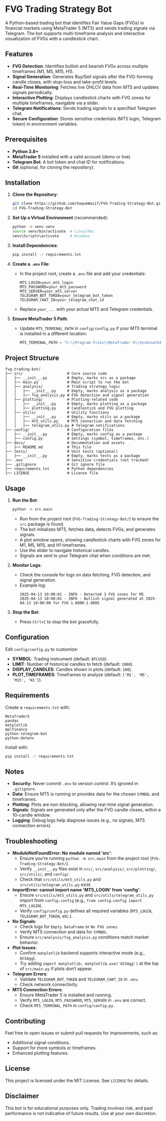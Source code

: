 # FVG Trading Strategy Bot

A Python-based trading bot that identifies Fair Value Gaps (FVGs) in financial markets using MetaTrader 5 (MT5) and sends trading signals via Telegram. The bot supports multi-timeframe analysis and interactive visualization of FVGs with a candlestick chart.

## Features
- **FVG Detection**: Identifies bullish and bearish FVGs across multiple timeframes (M1, M5, M15, H1).
- **Signal Generation**: Generates Buy/Sell signals after the FVG-forming candle closes, with stop-loss and take-profit levels.
- **Real-Time Monitoring**: Fetches live OHLCV data from MT5 and updates signals periodically.
- **Interactive Plotting**: Displays candlestick charts with FVG zones for multiple timeframes, navigable via a slider.
- **Telegram Notifications**: Sends trading signals to a specified Telegram chat.
- **Secure Configuration**: Stores sensitive credentials (MT5 login, Telegram token) in environment variables.

## Prerequisites
- **Python 3.8+**
- **MetaTrader 5** installed with a valid account (demo or live).
- **Telegram Bot**: A bot token and chat ID for notifications.
- **Git** (optional, for cloning the repository).

## Installation

1. **Clone the Repository**:
   ```bash
   git clone https://github.com/haqueWasif/FVG-Trading-Strategy-Bot.git
   cd FVG-Trading-Strategy-Bot
   ```

2. **Set Up a Virtual Environment** (recommended):
   ```bash
   python -m venv venv
   source venv/bin/activate  # Linux/Mac
   venv\Scripts\activate     # Windows
   ```

3. **Install Dependencies**:
   ```bash
   pip install -r requirements.txt
   ```

4. **Create a `.env` File**:
   - In the project root, create a `.env` file and add your credentials:
     ```env
     MT5_LOGIN=your_mt5_login
     MT5_PASSWORD=your_mt5_password
     MT5_SERVER=your_mt5_server
     TELEGRAM_BOT_TOKEN=your_telegram_bot_token
     TELEGRAM_CHAT_ID=your_telegram_chat_id
     ```
   - Replace `your_...` with your actual MT5 and Telegram credentials.

5. **Ensure MetaTrader 5 Path**:
   - Update `MT5_TERMINAL_PATH` in `config/config.py` if your MT5 terminal is installed in a different location:
     ```python
     MT5_TERMINAL_PATH = "C:\\Program Files\\MetaTrader 5\\terminal64.exe"
     ```

## Project Structure
```
fvg-trading-bot/
├── src/                    # Core source code
│   ├── __init__.py         # Empty, marks src as a package
│   ├── main.py             # Main script to run the bot
│   ├── analysis/           # Trading strategy logic
│   │   ├── __init__.py     # Empty, marks analysis as a package
│   │   ├── fvg_analysis.py # FVG detection and signal generation
│   ├── plotting/           # Plotting-related code
│   │   ├── __init__.py     # Empty, marks plotting as a package
│   │   ├── plotting.py     # Candlestick and FVG plotting
│   ├── utils/              # Utility functions
│   │   ├── __init__.py     # Empty, marks utils as a package
│   │   ├── mt5_utils.py    # MT5 connection and data fetching
│   │   ├── telegram_utils.py # Telegram notifications
├── config/                 # Configuration files
│   ├── __init__.py         # Empty, marks config as a package
│   ├── config.py           # Settings (symbol, timeframes, etc.)
├── docs/                   # Documentation and assets
│   ├── README.md           # This file
├── tests/                  # Unit tests (optional)
│   ├── __init__.py         # Empty, marks tests as a package
├── .env                    # Sensitive credentials (not tracked)
├── .gitignore              # Git ignore file
├── requirements.txt        # Python dependencies
├── LICENSE                 # License file
```

## Usage

1. **Run the Bot**:
   ```bash
   python -m src.main
   ```
   - Run from the project root (`FVG-Trading-Strategy-Bot/`) to ensure the `src` package is found.
   - The bot initializes MT5, fetches data, detects FVGs, and generates signals.
   - A plot window opens, showing candlestick charts with FVG zones for M1, M5, M15, and H1 timeframes.
   - Use the slider to navigate historical candles.
   - Signals are sent to your Telegram chat when conditions are met.

2. **Monitor Logs**:
   - Check the console for logs on data fetching, FVG detection, and signal generation.
   - Example log:
     ```
     2025-04-13 10:00:01 - INFO - Detected 3 FVG zones for M5
     2025-04-13 10:00:01 - INFO - Bullish signal generated at 2025-04-13 10:00:00 for FVG 1.0800-1.0805
     ```

3. **Stop the Bot**:
   - Press `Ctrl+C` to stop the bot gracefully.

## Configuration
Edit `config/config.py` to customize:
- **SYMBOL**: Trading instrument (default: `BTCUSD`).
- **LIMIT**: Number of historical candles to fetch (default: `1000`).
- **DISPLAY_CANDLES**: Candles shown in plots (default: `100`).
- **PLOT_TIMEFRAMES**: Timeframes to analyze (default: `['M1', 'M5', 'M15', 'H1']`).

## Requirements
Create a `requirements.txt` with:
```
MetaTrader5
pandas
matplotlib
mplfinance
python-telegram-bot
python-dotenv
```

Install with:
```bash
pip install -r requirements.txt
```

## Notes
- **Security**: Never commit `.env` to version control. It’s ignored in `.gitignore`.
- **Data**: Ensure MT5 is running or provides data for the chosen `SYMBOL` and timeframes.
- **Plotting**: Plots are non-blocking, allowing real-time signal generation.
- **Signals**: Signals are generated only after the FVG candle closes, within a 10-candle window.
- **Logging**: Debug logs help diagnose issues (e.g., no signals, MT5 connection errors).

## Troubleshooting
- **ModuleNotFoundError: No module named 'src'**:
  - Ensure you’re running `python -m src.main` from the project root (`FVG-Trading-Strategy-Bot/`).
  - Verify `__init__.py` files exist in `src/`, `src/analysis/`, `src/plotting/`, `src/utils/`, and `config/`.
  - Check that `src/utils/mt5_utils.py` and `src/utils/telegram_utils.py` exist.
- **ImportError: cannot import name 'MT5_LOGIN' from 'config'**:
  - Ensure `src/utils/mt5_utils.py` and `src/utils/telegram_utils.py` import from `config.config` (e.g., `from config.config import MT5_LOGIN`).
  - Verify `config/config.py` defines all required variables (`MT5_LOGIN`, `TELEGRAM_BOT_TOKEN`, etc.).
- **No Signals**:
  - Check logs for `Empty DataFrame` or `No FVG zones`.
  - Verify MT5 connection and data for `SYMBOL`.
  - Ensure `src/analysis/fvg_analysis.py` conditions match market behavior.
- **Plot Issues**:
  - Confirm `matplotlib` backend supports interactive mode (e.g., `Qt5Agg`).
  - Try adding `import matplotlib; matplotlib.use('Qt5Agg')` at the top of `src/main.py` if plots don’t appear.
- **Telegram Errors**:
  - Validate `TELEGRAM_BOT_TOKEN` and `TELEGRAM_CHAT_ID` in `.env`.
  - Check network connectivity.
- **MT5 Connection Errors**:
  - Ensure MetaTrader 5 is installed and running.
  - Verify `MT5_LOGIN`, `MT5_PASSWORD`, `MT5_SERVER` in `.env` are correct.
  - Check `MT5_TERMINAL_PATH` in `config/config.py`.

## Contributing
Feel free to open issues or submit pull requests for improvements, such as:
- Additional signal conditions.
- Support for more symbols or timeframes.
- Enhanced plotting features.

## License
This project is licensed under the MIT License. See `LICENSE` for details.

## Disclaimer
This bot is for educational purposes only. Trading involves risk, and past performance is not indicative of future results. Use at your own discretion.
```
